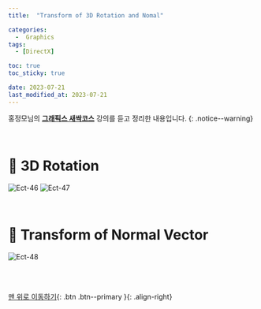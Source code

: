 ```yaml
---
title:  "Transform of 3D Rotation and Nomal" 

categories:
  -  Graphics
tags:
  - [DirectX]

toc: true
toc_sticky: true

date: 2023-07-21
last_modified_at: 2023-07-21
---
```



홍정모님의 **[그래픽스 새싹코스](https://honglab.co.kr/)** 강의를 듣고 정리한 내용입니다.
{: .notice--warning}

<br>


# 🐥 3D Rotation

![Ect-46](https://github.com/inhopp/inhopp/assets/96368476/c1d3a665-037f-4376-9dd9-322ff07e6b43)
![Ect-47](https://github.com/inhopp/inhopp/assets/96368476/f42de23c-ae99-4a3f-8f41-3feceee471c4)



<br>

# 🐥 Transform of Normal Vector

![Ect-48](https://github.com/inhopp/inhopp/assets/96368476/2a4a7d83-5c09-4804-9c19-fa8e4b291a05)



<br>
<br>


[맨 위로 이동하기](#){: .btn .btn--primary }{: .align-right}